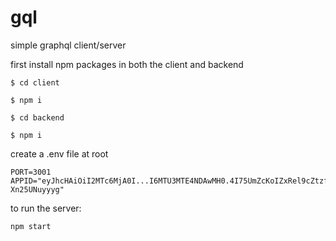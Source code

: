 # gql

simple graphql client/server

first install npm packages in both the client and backend

```
$ cd client

$ npm i
```

```
$ cd backend

$ npm i
```

create a .env file at root

```
PORT=3001
APPID="eyJhcHAiOiI2MTc6MjA0I...I6MTU3MTE4NDAwMH0.4I75UmZcKoIZxRel9cZtzfXHZdnTGxT-Xn25UNuyyyg"
```

to run the server:

```
npm start
```
